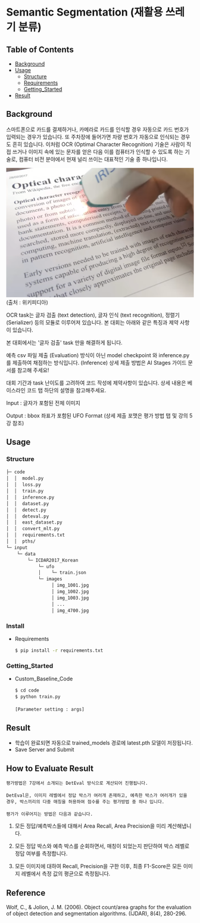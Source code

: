 # Semantic Segmentation (재활용 쓰레기 분류)

## Table of Contents

- [Background](#background)
- [Usage](#usage)
  - [Structure](#Structure)
  - [Requirements](#install)
  - [Getting_Started](#Getting_Started)
- [Result](#Result)

## Background

스마트폰으로 카드를 결제하거나, 카메라로 카드를 인식할 경우 자동으로 카드 번호가 입력되는 경우가 있습니다. 또 주차장에 들어가면 차량 번호가 자동으로 인식되는 경우도 흔히 있습니다. 이처럼 OCR (Optimal Character Recognition) 기술은 사람이 직접 쓰거나 이미지 속에 있는 문자를 얻은 다음 이를 컴퓨터가 인식할 수 있도록 하는 기술로, 컴퓨터 비전 분야에서 현재 널리 쓰이는 대표적인 기술 중 하나입니다.

![img](https://github.com/boostcampaitech2/data-annotation-cv-level3-cv-15/blob/master/img/img1.png)
(출처 : 위키피디아)

OCR task는 글자 검출 (text detection), 글자 인식 (text recognition), 정렬기 (Serializer) 등의 모듈로 이루어져 있습니다. 본 대회는 아래와 같은 특징과 제약 사항이 있습니다.

본 대회에서는 '글자 검출' task 만을 해결하게 됩니다.

예측 csv 파일 제출 (Evaluation) 방식이 아닌 model checkpoint 와 inference.py 를 제출하여 채점하는 방식입니다. (Inference) 상세 제출 방법은 AI Stages 가이드 문서를 참고해 주세요!

대회 기간과 task 난이도를 고려하여 코드 작성에 제약사항이 있습니다. 상세 내용은 베이스라인 코드 탭 하단의 설명을 참고해주세요.

Input : 글자가 포함된 전체 이미지

Output : bbox 좌표가 포함된 UFO Format (상세 제출 포맷은 평가 방법 탭 및 강의 5강 참조)

## Usage
### Structure
```sh
├─ code
│  │  model.py
│  │  loss.py
│  │  train.py
│  │  inference.py
│  │  dataset.py
│  │  detect.py
│  │  deteval.py
│  │  east_dataset.py
│  │  convert_mlt.py
│  │  requirements.txt
│  │  pths/
└─ input
    └─ data
        └─ ICDAR2017_Korean
            └─ ufo
            │    └─ train.json
            └─ images
                 │ img_1001.jpg
                 │ img_1002.jpg
                 │ img_1003.jpg
                 │ ...
                 │ img_4700.jpg
```
### Install

- Requirements

    ```sh
    $ pip install -r requirements.txt
    ```

### Getting_Started

- Custom_Baseline_Code

    ```sh
    $ cd code
    $ python train.py

    [Parameter setting : args]
    ```




## Result

- 학습이 완료되면 자동으로 trained_models 경로에 latest.pth 모델이 저장됩니다.
- Save Server and Submit


## How to Evaluate Result

```
평가방법은 7강에서 소개되는 DetEval 방식으로 계산되어 진행됩니다.

DetEval은, 이미지 레벨에서 정답 박스가 여러개 존재하고, 예측한 박스가 여러개가 있을 경우, 박스끼리의 다중 매칭을 허용하여 점수를 주는 평가방법 중 하나 입니다.

평가가 이루어지는 방법은 다음과 같습니다.
```

1) 모든 정답/예측박스들에 대해서 Area Recall, Area Precision을 미리 계산해냅니다.

2) 모든 정답 박스와 예측 박스를 순회하면서, 매칭이 되었는지 판단하여 박스 레벨로 정답 여부를 측정합니다.

3) 모든 이미지에 대하여 Recall, Precision을 구한 이후, 최종 F1-Score은 모든 이미지 레벨에서 측정 값의 평균으로 측정됩니다.


## Reference

Wolf, C., & Jolion, J. M. (2006). Object count/area graphs for the evaluation of object detection and segmentation algorithms. (IJDAR), 8(4), 280-296.
